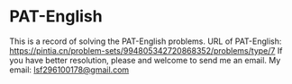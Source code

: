 # PAT-English
This is a record of solving the PAT-English problems.
URL of PAT-English: https://pintia.cn/problem-sets/994805342720868352/problems/type/7
If you have better resolution, please and welcome to send me an email.
My email: lsf296100178@gmail.com
